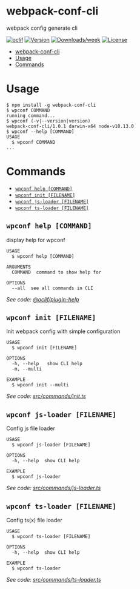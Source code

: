# webpack-conf-cli

webpack config generate cli

[![oclif](https://img.shields.io/badge/cli-oclif-brightgreen.svg)](https://oclif.io)
[![Version](https://img.shields.io/npm/v/webpack-conf-cli.svg)](https://npmjs.org/package/webpack-conf-cli)
[![Downloads/week](https://img.shields.io/npm/dw/webpack-conf-cli.svg)](https://npmjs.org/package/webpack-conf-cli)
[![License](https://img.shields.io/npm/l/webpack-conf-cli.svg)](https://github.com/https://github.com/wzhkobe2408/repo/https://github.com/owner/webpack-conf-cli/blob/master/package.json)

<!-- toc -->
* [webpack-conf-cli](#webpack-conf-cli)
* [Usage](#usage)
* [Commands](#commands)
<!-- tocstop -->

# Usage

<!-- usage -->
```sh-session
$ npm install -g webpack-conf-cli
$ wpconf COMMAND
running command...
$ wpconf (-v|--version|version)
webpack-conf-cli/1.0.1 darwin-x64 node-v10.13.0
$ wpconf --help [COMMAND]
USAGE
  $ wpconf COMMAND
...
```
<!-- usagestop -->

# Commands

<!-- commands -->
* [`wpconf help [COMMAND]`](#wpconf-help-command)
* [`wpconf init [FILENAME]`](#wpconf-init-filename)
* [`wpconf js-loader [FILENAME]`](#wpconf-js-loader-filename)
* [`wpconf ts-loader [FILENAME]`](#wpconf-ts-loader-filename)

## `wpconf help [COMMAND]`

display help for wpconf

```
USAGE
  $ wpconf help [COMMAND]

ARGUMENTS
  COMMAND  command to show help for

OPTIONS
  --all  see all commands in CLI
```

_See code: [@oclif/plugin-help](https://github.com/oclif/plugin-help/blob/v2.2.0/src/commands/help.ts)_

## `wpconf init [FILENAME]`

Init webpack config with simple configuration

```
USAGE
  $ wpconf init [FILENAME]

OPTIONS
  -h, --help   show CLI help
  -m, --multi

EXAMPLE
  $ wpconf init --multi
```

_See code: [src/commands/init.ts](https://github.com/wzhkobe2408/webpack-conf-cli/blob/v1.0.1/src/commands/init.ts)_

## `wpconf js-loader [FILENAME]`

Config js file loader

```
USAGE
  $ wpconf js-loader [FILENAME]

OPTIONS
  -h, --help  show CLI help

EXAMPLE
  $ wpconf js-loader
```

_See code: [src/commands/js-loader.ts](https://github.com/wzhkobe2408/webpack-conf-cli/blob/v1.0.1/src/commands/js-loader.ts)_

## `wpconf ts-loader [FILENAME]`

Config ts(x) file loader

```
USAGE
  $ wpconf ts-loader [FILENAME]

OPTIONS
  -h, --help  show CLI help

EXAMPLE
  $ wpconf ts-loader
```

_See code: [src/commands/ts-loader.ts](https://github.com/wzhkobe2408/webpack-conf-cli/blob/v1.0.1/src/commands/ts-loader.ts)_
<!-- commandsstop -->
